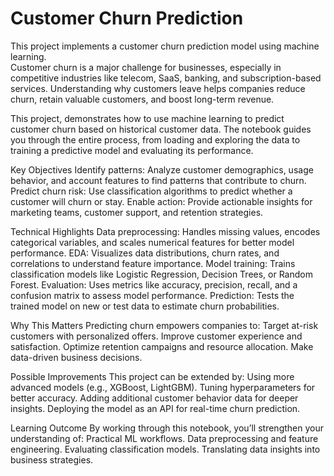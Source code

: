 # Customer Churn Prediction

This project implements a customer churn prediction model using machine learning.  
Customer churn is a major challenge for businesses, especially in competitive industries like telecom, SaaS, banking, and subscription-based services. Understanding why customers leave helps companies reduce churn, retain valuable customers, and boost long-term revenue.

This project, demonstrates how to use machine learning to predict customer churn based on historical customer data. The notebook guides you through the entire process, from loading and exploring the data to training a predictive model and evaluating its performance.


Key Objectives
Identify patterns: Analyze customer demographics, usage behavior, and account features to find patterns that contribute to churn.
Predict churn risk: Use classification algorithms to predict whether a customer will churn or stay.
Enable action: Provide actionable insights for marketing teams, customer support, and retention strategies.

Technical Highlights
Data preprocessing: Handles missing values, encodes categorical variables, and scales numerical features for better model performance.
EDA: Visualizes data distributions, churn rates, and correlations to understand feature importance.
Model training: Trains classification models like Logistic Regression, Decision Trees, or Random Forest.
Evaluation: Uses metrics like accuracy, precision, recall, and a confusion matrix to assess model performance.
Prediction: Tests the trained model on new or test data to estimate churn probabilities.

Why This Matters
Predicting churn empowers companies to:
Target at-risk customers with personalized offers.
Improve customer experience and satisfaction.
Optimize retention campaigns and resource allocation.
Make data-driven business decisions.

Possible Improvements
This project can be extended by:
Using more advanced models (e.g., XGBoost, LightGBM).
Tuning hyperparameters for better accuracy.
Adding additional customer behavior data for deeper insights.
Deploying the model as an API for real-time churn prediction.

Learning Outcome
By working through this notebook, you’ll strengthen your understanding of:
Practical ML workflows.
Data preprocessing and feature engineering.
Evaluating classification models.
Translating data insights into business strategies.


